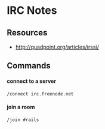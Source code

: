 # IRC Notes

## Resources

* http://quadpoint.org/articles/irssi/

## Commands

#### connect to a server

	/connect irc.freenode.net
	
#### join a room

	/join #rails
	
